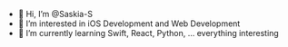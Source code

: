 - 👋 Hi, I’m @Saskia-S
- 👀 I’m interested in iOS Development and Web Development 
- 🌱 I’m currently learning Swift, React, Python, ... everything interesting
<!---
Saskia-S/Saskia-S is a ✨ special ✨ repository because its `README.md` (this file) appears on your GitHub profile.
You can click the Preview link to take a look at your changes.
--->
